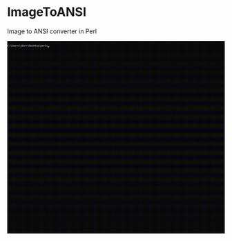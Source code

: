 # ImageToANSI
Image to ANSI converter in Perl

![Screenshot](https://github.com/James-P-D/ImageToANSI/blob/main/screenshot.gif)
